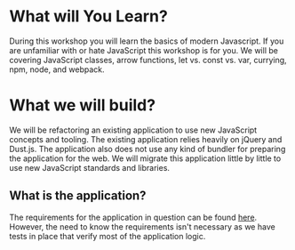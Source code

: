 # What will You Learn?

During this workshop you will learn the basics of modern Javascript. 
If you are unfamiliar with or hate JavaScript this workshop is for you. We will be 
covering JavaScript classes, arrow functions, let vs. const vs. var, currying, npm, node, 
and webpack.

# What we will build?

We will be refactoring an existing application to use new JavaScript concepts and tooling. 
The existing application relies heavily on jQuery and Dust.js. The application also does 
not use any kind of bundler for preparing the application for the web. We will migrate 
this application little by little to use new JavaScript standards and libraries.

## What is the application?

The requirements for the application in question can be found [here](./docs/vending-machine.md).
However, the need to know the requirements isn't necessary as we have tests in place that verify
most of the application logic.
    